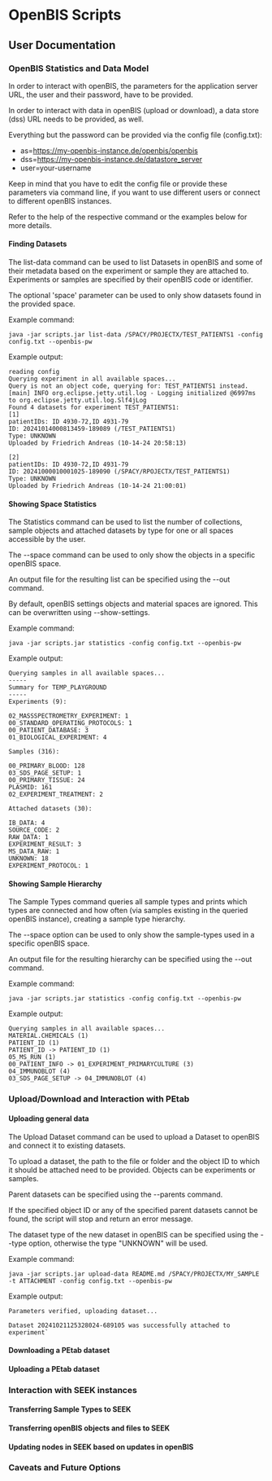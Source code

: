 # OpenBIS Scripts

## User Documentation

### OpenBIS Statistics and Data Model

In order to interact with openBIS, the parameters for the application server URL, the user and their password, have to be provided.

In order to interact with data in openBIS (upload or download), a data store (dss) URL needs to be provided, as well.

Everything but the password can be provided via the config file (config.txt):

* as=https://my-openbis-instance.de/openbis/openbis
* dss=https://my-openbis-instance.de/datastore_server
* user=your-username

Keep in mind that you have to edit the config file or provide these parameters via command line, if you want to use different users or connect to different openBIS instances.

Refer to the help of the respective command or the examples below for more details.

#### Finding Datasets

The list-data command can be used to list Datasets in openBIS and some of their metadata based on the experiment or sample they are attached to. Experiments or samples are specified by their openBIS code or identifier.

The optional 'space' parameter can be used to only show datasets found in the provided space.

Example command:

`java -jar scripts.jar list-data /SPACY/PROJECTX/TEST_PATIENTS1 -config config.txt --openbis-pw`

Example output:

    reading config
    Querying experiment in all available spaces...
    Query is not an object code, querying for: TEST_PATIENTS1 instead.
    [main] INFO org.eclipse.jetty.util.log - Logging initialized @6997ms to org.eclipse.jetty.util.log.Slf4jLog
    Found 4 datasets for experiment TEST_PATIENTS1:
    [1]
    patientIDs: ID 4930-72,ID 4931-79
    ID: 20241014000813459-189089 (/TEST_PATIENTS1)
    Type: UNKNOWN
    Uploaded by Friedrich Andreas (10-14-24 20:58:13)

    [2]
    patientIDs: ID 4930-72,ID 4931-79
    ID: 20241000010001025-189090 (/SPACY/RPOJECTX/TEST_PATIENTS1)
    Type: UNKNOWN
    Uploaded by Friedrich Andreas (10-14-24 21:00:01)

#### Showing Space Statistics

The Statistics command can be used to list the number of collections, sample objects and attached datasets by type for one or all spaces accessible by the user.

The --space command can be used to only show the objects in a specific openBIS space. 

An output file for the resulting list can be specified using the --out command. 

By default, openBIS settings objects and material spaces are ignored. This can be overwritten using --show-settings.

Example command:

`java -jar scripts.jar statistics -config config.txt --openbis-pw`

Example output:

    Querying samples in all available spaces...
    -----
    Summary for TEMP_PLAYGROUND
    -----
    Experiments (9):

    02_MASSSPECTROMETRY_EXPERIMENT: 1
    00_STANDARD_OPERATING_PROTOCOLS: 1
    00_PATIENT_DATABASE: 3
    01_BIOLOGICAL_EXPERIMENT: 4

    Samples (316):

    00_PRIMARY_BLOOD: 128
    03_SDS_PAGE_SETUP: 1
    00_PRIMARY_TISSUE: 24
    PLASMID: 161
    02_EXPERIMENT_TREATMENT: 2

    Attached datasets (30):

    IB_DATA: 4
    SOURCE_CODE: 2
    RAW_DATA: 1
    EXPERIMENT_RESULT: 3
    MS_DATA_RAW: 1
    UNKNOWN: 18
    EXPERIMENT_PROTOCOL: 1

#### Showing Sample Hierarchy

The Sample Types command queries all sample types and prints which types are connected and how often (via samples existing in the queried openBIS instance), creating a sample type hierarchy.

The --space option can be used to only show the sample-types used in a specific openBIS space.

An output file for the resulting hierarchy can be specified using the --out command.

Example command:

`java -jar scripts.jar statistics -config config.txt --openbis-pw`

Example output:

    Querying samples in all available spaces...
    MATERIAL.CHEMICALS (1)
    PATIENT_ID (1)
    PATIENT_ID -> PATIENT_ID (1)
    05_MS_RUN (1)
    00_PATIENT_INFO -> 01_EXPERIMENT_PRIMARYCULTURE (3)
    04_IMMUNOBLOT (4)
    03_SDS_PAGE_SETUP -> 04_IMMUNOBLOT (4)

### Upload/Download and Interaction with PEtab

#### Uploading general data

The Upload Dataset command can be used to upload a Dataset to openBIS and connect it to existing datasets.

To upload a dataset, the path to the file or folder and the object ID to which it should be attached need to be provided. Objects can be experiments or samples.

Parent datasets can be specified using the --parents command.

If the specified object ID or any of the specified parent datasets cannot be found, the script will stop and return an error message.

The dataset type of the new dataset in openBIS can be specified using the --type option, otherwise the type "UNKNOWN" will be used.

Example command:

`java -jar scripts.jar upload-data README.md /SPACY/PROJECTX/MY_SAMPLE -t ATTACHMENT -config config.txt --openbis-pw`

Example output:

    Parameters verified, uploading dataset...

    Dataset 20241021125328024-689105 was successfully attached to experiment`

#### Downloading a PEtab dataset

#### Uploading a PEtab dataset

### Interaction with SEEK instances

#### Transferring Sample Types to SEEK

#### Transferring openBIS objects and files to SEEK

#### Updating nodes in SEEK based on updates in openBIS

### Caveats and Future Options